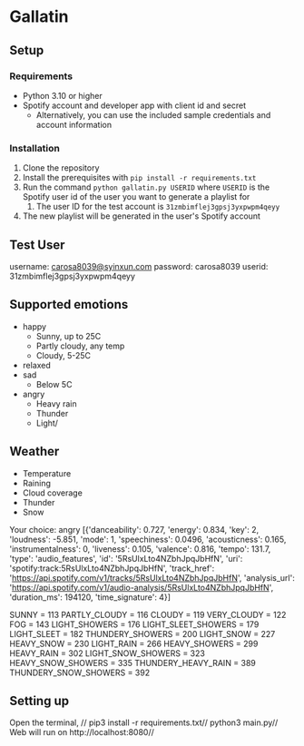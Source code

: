 # Gallatin

## Setup

### Requirements

* Python 3.10 or higher
* Spotify account and developer app with client id and secret
  * Alternatively, you can use the included sample credentials and account information

### Installation

1. Clone the repository
2. Install the prerequisites with `pip install -r requirements.txt`
3. Run the command `python gallatin.py USERID` where `USERID` is the Spotify user id of the user you want to generate a playlist for
   1. The user ID for the test account is `31zmbimflej3gpsj3yxpwpm4qeyy`
4. The new playlist will be generated in the user's Spotify account

## Test User

username: carosa8039@syinxun.com
password: carosa8039
userid:   31zmbimflej3gpsj3yxpwpm4qeyy

## Supported emotions

* happy
  * Sunny, up to 25C
  * Partly cloudy, any temp
  * Cloudy, 5-25C
* relaxed
* sad
  * Below 5C
* angry
  * Heavy rain
  * Thunder
  * Light/


## Weather

* Temperature
* Raining
* Cloud coverage
* Thunder
* Snow


Your choice: angry
[{'danceability': 0.727, 'energy': 0.834, 'key': 2, 'loudness': -5.851, 'mode': 1, 'speechiness': 0.0496, 'acousticness': 0.165, 'instrumentalness': 0, 'liveness': 0.105, 'valence': 0.816, 'tempo': 131.7, 'type': 'audio_features', 'id': '5RsUlxLto4NZbhJpqJbHfN', 'uri': 'spotify:track:5RsUlxLto4NZbhJpqJbHfN', 'track_href': 'https://api.spotify.com/v1/tracks/5RsUlxLto4NZbhJpqJbHfN', 'analysis_url': 'https://api.spotify.com/v1/audio-analysis/5RsUlxLto4NZbhJpqJbHfN', 'duration_ms': 194120, 'time_signature': 4}]

  SUNNY = 113
  PARTLY_CLOUDY = 116
  CLOUDY = 119
  VERY_CLOUDY = 122
  FOG = 143
  LIGHT_SHOWERS = 176
  LIGHT_SLEET_SHOWERS = 179
  LIGHT_SLEET = 182
  THUNDERY_SHOWERS = 200
  LIGHT_SNOW = 227
  HEAVY_SNOW = 230
  LIGHT_RAIN = 266
  HEAVY_SHOWERS = 299
  HEAVY_RAIN = 302
  LIGHT_SNOW_SHOWERS = 323
  HEAVY_SNOW_SHOWERS = 335
  THUNDERY_HEAVY_RAIN = 389
  THUNDERY_SNOW_SHOWERS = 392
  
## Setting up

Open the terminal,  //
pip3 install -r requirements.txt//
python3 main.py//
Web will run on http://localhost:8080//
